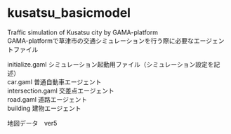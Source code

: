 # kusatsu_basicmodel  
Traffic simulation of Kusatsu city by GAMA-platform  
GAMA-platformで草津市の交通シミュレーションを行う際に必要なエージェントファイル  

initialize.gaml シミュレーション起動用ファイル（シミュレーション設定を記述）  
car.gaml 普通自動車エージェント  
intersection.gaml 交差点エージェント  
road.gaml 道路エージェント  
building 建物エージェント  

地図データ　ver5
